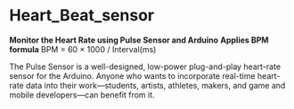 # Heart_Beat_sensor
**Monitor the Heart Rate using Pulse Sensor and Arduino**
**Applies BPM formula** BPM = 60 × 1000 / Interval(ms)

The Pulse Sensor is a well-designed, low-power plug-and-play heart-rate sensor for the Arduino. Anyone who wants to incorporate real-time heart-rate data into their work—students, artists, athletes, makers, and game and mobile developers—can benefit from it.

